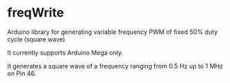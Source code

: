 # freqWrite
Arduino library for generating variable frequency PWM of fixed 50% duty cycle (square wave)

It currently supports Arduino Mega only.

It generates a square wave of a frequency ranging from 0.5 Hz up to 1 MHz on Pin 46.
